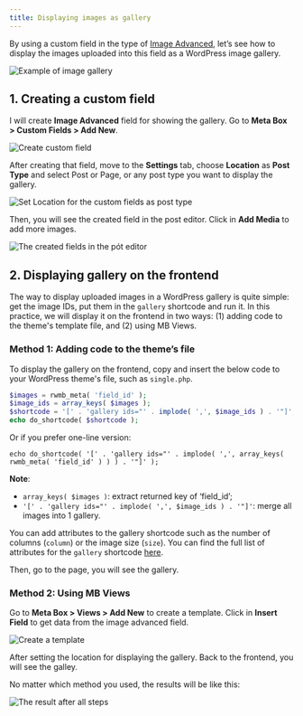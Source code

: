 ```yaml
---
title: Displaying images as gallery
---
```


By using a custom field in the type of [Image Advanced](https://metabox.io/docs/fields/image-advanced/), let’s see how to display the images uploaded into this field as a WordPress image gallery.

![Example of image gallery](https://i.imgur.com/U5bPBEK.png)

## 1. Creating a custom field

I will create **Image Advanced** field for showing the gallery. Go to **Meta Box > Custom Fields > Add New**.

![Create custom field](https://i.imgur.com/znm7zsk.png)

After creating that field, move to the **Settings** tab, choose **Location** as **Post Type** and select Post or Page, or any post type you want to display the gallery.

![Set Location for the custom fields as post type](https://i.imgur.com/3Nwg3GM.png)

Then, you will see the created field in the post editor. Click in **Add Media** to add more images.

![The created fields in the pót editor](https://i.imgur.com/JdyvOSy.png)

## 2. Displaying gallery on the frontend

The way to display uploaded images in a WordPress gallery is quite simple: get the image IDs, put them in the `gallery` shortcode and run it. In this practice, we will display it on the frontend in two ways: (1) adding code to the theme's template file, and (2) using MB Views.

### Method 1: Adding code to the theme’s file

To display the gallery on the frontend, copy and insert the below code to your WordPress theme's file, such as `single.php`.

```php
$images = rwmb_meta( 'field_id' );
$image_ids = array_keys( $images );
$shortcode = '[' . 'gallery ids="' . implode( ',', $image_ids ) . '"]';
echo do_shortcode( $shortcode );
```

Or if you prefer one-line version:
```
echo do_shortcode( '[' . 'gallery ids="' . implode( ',', array_keys( rwmb_meta( 'field_id' ) ) ) . '"]' );
```
**Note**:

* `array_keys( $images )`: extract returned key of ‘field_id’;
* `'[' . 'gallery ids="' . implode( ',', $image_ids ) . '"]'`: merge all images into 1 gallery.

You can add attributes to the gallery shortcode such as the number of columns (`column`) or the image size (`size`). You can find the full list of attributes for the `gallery` shortcode [here](https://codex.wordpress.org/Gallery_Shortcode).

Then, go to the page, you will see the gallery.

### Method 2: Using MB Views

Go to **Meta Box > Views > Add New** to create a template. Click in **Insert Field** to get data from the image advanced field.

![Create a template](https://i.imgur.com/augoEfJ.gif)

After setting the location for displaying the gallery. Back to the frontend, you will see the galley.

No matter which method you used, the results will be like this:

![The result after all steps](https://i.imgur.com/U5bPBEK.png)

